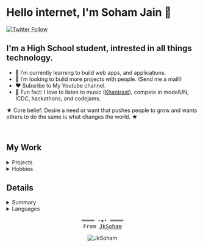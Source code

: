 
# Hello internet, I'm Soham Jain 👋


[![Twitter Follow](https://img.shields.io/twitter/follow/JkSoham?color=red&logo=twitter&logoColor=red&style=plastic)][twitter]


## I'm a High School student, intrested in all things technology. 

- 🌱 I’m currently learning to build web apps, and applications. 
- 👯 I’m looking to build more projects with people. (Send me a mail!) 
- ❤️ Subsribe to My Youtube channel. 
- 🎉 Fun fact: I love to listen to music ([Khantrast]), compete in modelUN, ICDC, hackathons, and codejams. 

★ Core belief: Desire a need or want that pushes people to grow and wants others to do the same is what changes the world. ★

<br/>

## My Work

<details><summary> Projects </summary><blockquote>

<details><summary> RxThirtheen </summary><blockquote>

<details><summary> On-Going </summary><blockquote>
</blockquote></details>
<details><summary> Finished </summary><blockquote>
</blockquote></details>

</blockquote></details>

<details><summary> Learning </summary><blockquote>
</blockquote></details>

<details><summary> World </summary><blockquote>
<details><summary> Projects </summary><blockquote>
</blockquote></details>
</blockquote></details>
</blockquote></details>

<details><summary> Hobbies </summary><blockquote>
<details><summary> Youtube </summary><blockquote>
</blockquote></details>
<details><summary> Blogs </summary><blockquote>
</blockquote></details>
<details><summary> Podcasts </summary><blockquote>
</blockquote></details>
</blockquote></details>



## Details
<details>
   <summary>Summary</summary>
   <p align="center">
     <br>
     <img src="https://github-readme-stats.vercel.app/api?username=JkSoham&count_private=true&show_icons=true&theme=midnight-purple"></img>
     <img src="https://github-readme-stats.vercel.app/api/top-langs/?username=JkSoham"></img><br><br>
     <a href="https://github.com/JkSoham/JkSoham" target="_blank"><img alt="GitHub Activity" src="https://img.shields.io/github/last-commit/JkSoham/JkSoham?label=profile%20updated&style=flat-square"></a>
  </p>
</details>
<details>
   <summary>Languages</summary>
   <p align="center">
      <br>
      <a href="https://github.com/JkSoham?tab=repositories&language=python" target="_blank"><img alt="Python" src="https://img.shields.io/badge/-Python-3572A5?style=flat-square&logo=Python&logoColor=white"></a>
      <a href="https://github.com/JkSoham?tab=repositories&language=javascript" target="_blank"><img alt="Javascript" src="https://img.shields.io/badge/-Javascript-f1e05a?style=flat-square&logo=Javascript&logoColor=white"></a>
      <a href="https://github.com/JkSoham?tab=repositories&language=c%2B%2B" target="_blank"><img alt="C++" src="https://img.shields.io/badge/-C%2B%2B-f34b7d?style=flat-square&logo=C%2B%2B&logoColor=white"></a><br>
      <a href="https://github.com/JkSoham?tab=repositories&language=java" target="_blank"><img alt="Java" src="https://img.shields.io/badge/-Java-b07219?style=flat-square&logo=Java&logoColor=white"></a>
      <a href="https://github.com/JkSoham?tab=repositories&language=html" target="_blank"><img alt="HTML" src="https://img.shields.io/badge/-HTML-E34F26?style=flat-square&logo=HTML5&logoColor=white"></a>
   </p>
</details>

<samp>
  <p align="center">
    ════ ⋆★⋆ ════<br>
    From <a href="https://github.com/JkSoham/JkSoham">JkSoham</a>
  </p>
</samp>

<p align="center"> <img src="https://komarev.com/ghpvc/?username=JkSoham" alt="JkSoham"> </p>



<br />
<br />




[twitter]: https://twitter.com/JkSoham
[instagram]: https://www.instagram.com/sj.allias/
[linkedin]: https://www.linkedin.com/in/sohamjain-me/
[Khantrast]: https://www.youtube.com/channel/UCS9BarWcUeN2XdATWRpI4Dw
